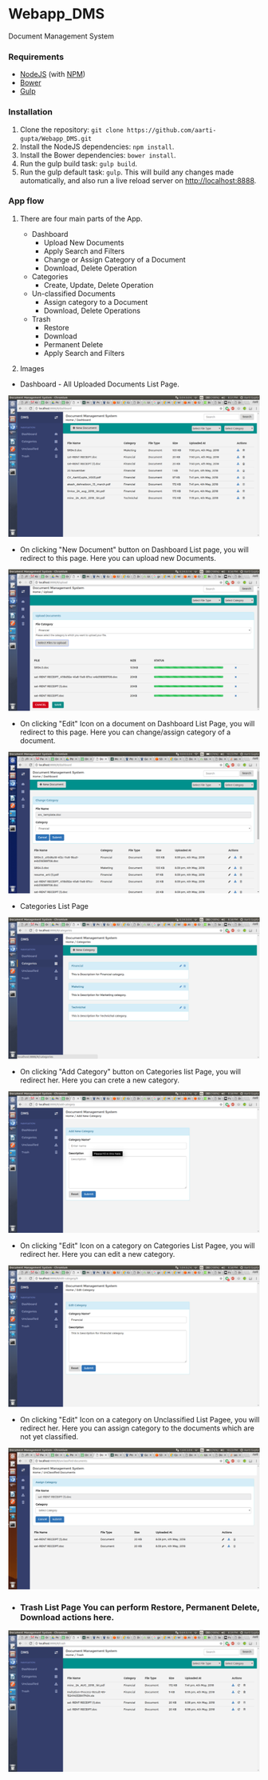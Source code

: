 # Webapp_DMS
Document Management System

### Requirements
* [NodeJS](http://nodejs.org/) (with [NPM](https://www.npmjs.org/))
* [Bower](http://bower.io)
* [Gulp](http://gulpjs.com)

### Installation
1. Clone   the repository: `git clone https://github.com/aarti-gupta/Webapp_DMS.git`
2. Install the NodeJS dependencies: `npm install`.
3. Install the Bower dependencies: `bower install`.
4. Run the gulp build task: `gulp build`.
5. Run the gulp default task: `gulp`. This will build any changes made automatically, and also run a live reload server on [http://localhost:8888](http://localhost:8888).

### App flow

1. There are four main parts of the App.
    * Dashboard
        * Upload New Documents
        * Apply Search and Filters
        * Change or Assign Category of a Document
        * Download, Delete Operation
    * Categories
        * Create, Update, Delete Operation
    * Un-classified Documents
        * Assign category to a Document
        * Download, Delete Operations
    * Trash
        * Restore
        * Download
        * Permanent Delete
        * Apply Search and Filters

2. Images

* Dashboard - All Uploaded Documents List Page.

![Dashboard](https://github.com/aarti-gupta/Webapp_DMS/blob/master/src/img/Dashboard_1.png)

* On clicking "New Document" button on Dashboard List page, you will redirect to this page. Here you can upload new Documents.

![Upload Document](https://github.com/aarti-gupta/Webapp_DMS/blob/master/src/img/Upload-document_1(a).png)

* On clicking "Edit" Icon on a document on Dashboard List Page, you will redirect to this page. Here you can change/assign category of a document.

![Change Category](https://github.com/aarti-gupta/Webapp_DMS/blob/master/src/img/Change-category-to-existing-doc_1(b).png)

* Categories List Page

![Categories](https://github.com/aarti-gupta/Webapp_DMS/blob/master/src/img/Category_2.png)

* On clicking "Add Category" button on Categories list Page, you will redirect her. Here you can crete a new category.

![Add New Category](https://github.com/aarti-gupta/Webapp_DMS/blob/master/src/img/Add-new-category_2(a).png)

* On clicking "Edit" Icon on a category on Categories List Pagee, you will redirect her. Here you can edit a new category.

![Edit Category](https://github.com/aarti-gupta/Webapp_DMS/blob/master/src/img/Edit-category_2(b).png)

* On clicking "Edit" Icon on a category on Unclassified List Pagee, you will redirect her. Here you can assign category to the documents which are not yet classified.

![Assign Category](https://github.com/aarti-gupta/Webapp_DMS/blob/master/src/img/Assign-category-to-un-classified-doc.png)

* ### Trash List Page You can perform Restore, Permanent Delete, Download actions here.

![Trash](https://github.com/aarti-gupta/Webapp_DMS/blob/master/src/img/Trash.png)

